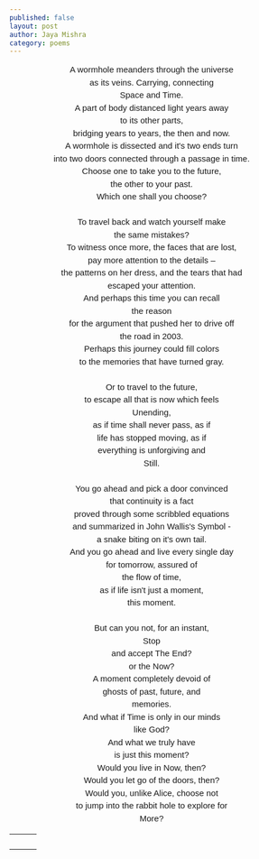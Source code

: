 ```yaml
---
published: false
layout: post
author: Jaya Mishra
category: poems
---
```

<p style="margin: 0in 0in 0.0001pt; line-height: 150%; font-size: 15px; font-family: Calibri, sans-serif; text-align: center;">A wormhole meanders through the universe</p>

<p style="margin: 0in 0in 0.0001pt; line-height: 150%; font-size: 15px; font-family: Calibri, sans-serif; text-align: center;">as its veins. Carrying, connecting</p>

<p style="margin: 0in 0in 0.0001pt; line-height: 150%; font-size: 15px; font-family: Calibri, sans-serif; text-align: center;">Space and Time.</p>

<p style="margin: 0in 0in 0.0001pt; line-height: 150%; font-size: 15px; font-family: Calibri, sans-serif; text-align: center;">A part of body distanced light years away</p>

<p style="margin: 0in 0in 0.0001pt; line-height: 150%; font-size: 15px; font-family: Calibri, sans-serif; text-align: center;">to its other parts,</p>

<p style="margin: 0in 0in 0.0001pt; line-height: 150%; font-size: 15px; font-family: Calibri, sans-serif; text-align: center;">bridging years to years, the then and now.</p>

<p style="margin: 0in 0in 0.0001pt; line-height: 150%; font-size: 15px; font-family: Calibri, sans-serif; text-align: center;">A wormhole is dissected and it&#39;s two ends turn</p>

<p style="margin: 0in 0in 0.0001pt; line-height: 150%; font-size: 15px; font-family: Calibri, sans-serif; text-align: center;">into two doors connected through a passage in time.</p>

<p style="margin: 0in 0in 0.0001pt; line-height: 150%; font-size: 15px; font-family: Calibri, sans-serif; text-align: center;">Choose one to take you to the future,</p>

<p style="margin: 0in 0in 0.0001pt; line-height: 150%; font-size: 15px; font-family: Calibri, sans-serif; text-align: center;">the other to your past.</p>

<p style="margin: 0in 0in 0.0001pt; line-height: 150%; font-size: 15px; font-family: Calibri, sans-serif; text-align: center;">Which one shall you choose?</p>

<p style="margin: 0in 0in 0.0001pt; line-height: 150%; font-size: 15px; font-family: Calibri, sans-serif; text-align: center;">&nbsp;</p>

<p style="margin: 0in 0in 0.0001pt; line-height: 150%; font-size: 15px; font-family: Calibri, sans-serif; text-align: center;">To travel back and watch yourself make</p>

<p style="margin: 0in 0in 0.0001pt; line-height: 150%; font-size: 15px; font-family: Calibri, sans-serif; text-align: center;">the same mistakes?</p>

<p style="margin: 0in 0in 0.0001pt; line-height: 150%; font-size: 15px; font-family: Calibri, sans-serif; text-align: center;">To witness once more, the faces that are lost,</p>

<p style="margin: 0in 0in 0.0001pt; line-height: 150%; font-size: 15px; font-family: Calibri, sans-serif; text-align: center;">pay more attention to the details &ndash;</p>

<p style="margin: 0in 0in 0.0001pt; line-height: 150%; font-size: 15px; font-family: Calibri, sans-serif; text-align: center;">the patterns on her dress, and the tears that had</p>

<p style="margin: 0in 0in 0.0001pt; line-height: 150%; font-size: 15px; font-family: Calibri, sans-serif; text-align: center;">escaped your attention.</p>

<p style="margin: 0in 0in 0.0001pt; line-height: 150%; font-size: 15px; font-family: Calibri, sans-serif; text-align: center;">And perhaps this time you can recall</p>

<p style="margin: 0in 0in 0.0001pt; line-height: 150%; font-size: 15px; font-family: Calibri, sans-serif; text-align: center;">the reason</p>

<p style="margin: 0in 0in 0.0001pt; line-height: 150%; font-size: 15px; font-family: Calibri, sans-serif; text-align: center;">for the argument that pushed her to drive off</p>

<p style="margin: 0in 0in 0.0001pt; line-height: 150%; font-size: 15px; font-family: Calibri, sans-serif; text-align: center;">the road in 2003.</p>

<p style="margin: 0in 0in 0.0001pt; line-height: 150%; font-size: 15px; font-family: Calibri, sans-serif; text-align: center;">Perhaps this journey could fill colors</p>

<p style="margin: 0in 0in 0.0001pt; line-height: 150%; font-size: 15px; font-family: Calibri, sans-serif; text-align: center;">to the memories that have turned gray.</p>

<p style="margin: 0in 0in 0.0001pt; line-height: 150%; font-size: 15px; font-family: Calibri, sans-serif; text-align: center;">&nbsp;</p>

<p style="margin: 0in 0in 0.0001pt; line-height: 150%; font-size: 15px; font-family: Calibri, sans-serif; text-align: center;">Or to travel to the future,</p>

<p style="margin: 0in 0in 0.0001pt; line-height: 150%; font-size: 15px; font-family: Calibri, sans-serif; text-align: center;">to escape all that is now which feels</p>

<p style="margin: 0in 0in 0.0001pt; line-height: 150%; font-size: 15px; font-family: Calibri, sans-serif; text-align: center;">Unending,</p>

<p style="margin: 0in 0in 0.0001pt; line-height: 150%; font-size: 15px; font-family: Calibri, sans-serif; text-align: center;">as if time shall never pass, as if</p>

<p style="margin: 0in 0in 0.0001pt; line-height: 150%; font-size: 15px; font-family: Calibri, sans-serif; text-align: center;">life has stopped moving, as if</p>

<p style="margin: 0in 0in 0.0001pt; line-height: 150%; font-size: 15px; font-family: Calibri, sans-serif; text-align: center;">everything is unforgiving and</p>

<p style="margin: 0in 0in 0.0001pt; line-height: 150%; font-size: 15px; font-family: Calibri, sans-serif; text-align: center;">Still.</p>

<p style="margin: 0in 0in 0.0001pt; line-height: 150%; font-size: 15px; font-family: Calibri, sans-serif; text-align: center;">&nbsp;</p>

<p style="margin: 0in 0in 0.0001pt; line-height: 150%; font-size: 15px; font-family: Calibri, sans-serif; text-align: center;">You go ahead and pick a door convinced</p>

<p style="margin: 0in 0in 0.0001pt; line-height: 150%; font-size: 15px; font-family: Calibri, sans-serif; text-align: center;">that continuity is a fact</p>

<p style="margin: 0in 0in 0.0001pt; line-height: 150%; font-size: 15px; font-family: Calibri, sans-serif; text-align: center;">proved through some scribbled equations</p>

<p style="margin: 0in 0in 0.0001pt; line-height: 150%; font-size: 15px; font-family: Calibri, sans-serif; text-align: center;">and summarized in John Wallis&#39;s Symbol -</p>

<p style="margin: 0in 0in 0.0001pt; line-height: 150%; font-size: 15px; font-family: Calibri, sans-serif; text-align: center;">a snake biting on it&#39;s own tail.</p>

<p style="margin: 0in 0in 0.0001pt; line-height: 150%; font-size: 15px; font-family: Calibri, sans-serif; text-align: center;">And you go ahead and live every single day</p>

<p style="margin: 0in 0in 0.0001pt; line-height: 150%; font-size: 15px; font-family: Calibri, sans-serif; text-align: center;">for tomorrow, assured of</p>

<p style="margin: 0in 0in 0.0001pt; line-height: 150%; font-size: 15px; font-family: Calibri, sans-serif; text-align: center;">the flow of time,</p>

<p style="margin: 0in 0in 0.0001pt; line-height: 150%; font-size: 15px; font-family: Calibri, sans-serif; text-align: center;">as if life isn&#39;t just a moment,</p>

<p style="margin: 0in 0in 0.0001pt; line-height: 150%; font-size: 15px; font-family: Calibri, sans-serif; text-align: center;">this moment.</p>

<p style="margin: 0in 0in 0.0001pt; line-height: 150%; font-size: 15px; font-family: Calibri, sans-serif; text-align: center;">&nbsp;</p>

<p style="margin: 0in 0in 0.0001pt; line-height: 150%; font-size: 15px; font-family: Calibri, sans-serif; text-align: center;">But can you not, for an instant,</p>

<p style="margin: 0in 0in 0.0001pt; line-height: 150%; font-size: 15px; font-family: Calibri, sans-serif; text-align: center;">Stop</p>

<p style="margin: 0in 0in 0.0001pt; line-height: 150%; font-size: 15px; font-family: Calibri, sans-serif; text-align: center;">and accept The End?</p>

<p style="margin: 0in 0in 0.0001pt; line-height: 150%; font-size: 15px; font-family: Calibri, sans-serif; text-align: center;">or the Now?</p>

<p style="margin: 0in 0in 0.0001pt; line-height: 150%; font-size: 15px; font-family: Calibri, sans-serif; text-align: center;">A moment completely devoid of</p>

<p style="margin: 0in 0in 0.0001pt; line-height: 150%; font-size: 15px; font-family: Calibri, sans-serif; text-align: center;">ghosts of past, future, and</p>

<p style="margin: 0in 0in 0.0001pt; line-height: 150%; font-size: 15px; font-family: Calibri, sans-serif; text-align: center;">memories.</p>

<p style="margin: 0in 0in 0.0001pt; line-height: 150%; font-size: 15px; font-family: Calibri, sans-serif; text-align: center;">And what if Time is only in our minds</p>

<p style="margin: 0in 0in 0.0001pt; line-height: 150%; font-size: 15px; font-family: Calibri, sans-serif; text-align: center;">like God?</p>

<p style="margin: 0in 0in 0.0001pt; line-height: 150%; font-size: 15px; font-family: Calibri, sans-serif; text-align: center;">And what we truly have</p>

<p style="margin: 0in 0in 0.0001pt; line-height: 150%; font-size: 15px; font-family: Calibri, sans-serif; text-align: center;">is just this moment?</p>

<p style="margin: 0in 0in 0.0001pt; line-height: 150%; font-size: 15px; font-family: Calibri, sans-serif; text-align: center;">Would you live in Now, then?</p>

<p style="margin: 0in 0in 0.0001pt; line-height: 150%; font-size: 15px; font-family: Calibri, sans-serif; text-align: center;">Would you let go of the doors, then?</p>

<p style="margin: 0in 0in 0.0001pt; line-height: 150%; font-size: 15px; font-family: Calibri, sans-serif; text-align: center;">Would you, unlike Alice, choose not</p>

<p style="margin: 0in 0in 0.0001pt; line-height: 150%; font-size: 15px; font-family: Calibri, sans-serif; text-align: center;">to jump into the rabbit hole to explore for</p>

<p style="margin: 0in 0in 0.0001pt; line-height: 150%; font-size: 15px; font-family: Calibri, sans-serif; text-align: center;">More?</p>

<table class="fr-dashed-borders fr-alternate-rows" style="width: 100%; text-align: center;">
	<tbody>
		<tr>
			<td style="text-align: center;">
				<br>
			</td>
			<td style="text-align: center;">
				<br>
			</td>
			<td style="text-align: center;">
				<div data-empty="true" style="text-align: center;">
					<br>
				</div>
			</td>
		</tr>
	</tbody>
</table>

<p>
	<br>
</p>
